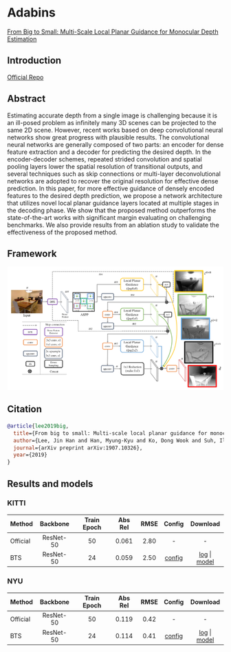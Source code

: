 # Adabins

[From Big to Small: Multi-Scale Local Planar Guidance for Monocular Depth Estimation](https://arxiv.org/abs/1907.10326)

## Introduction

<a href="https://github.com/cleinc/bts">Official Repo</a>

## Abstract

Estimating accurate depth from a single image is challenging because it is an ill-posed problem as infinitely many 3D scenes can be projected to the same 2D scene. However, recent works based on deep convolutional neural networks show great progress with plausible results. The convolutional neural networks are generally composed of two parts: an encoder for dense feature extraction and a decoder for predicting the desired depth. In the encoder-decoder schemes, repeated strided convolution and spatial pooling layers lower the spatial resolution of transitional outputs, and several techniques such as skip connections or multi-layer deconvolutional networks are adopted to recover the original resolution for effective dense prediction. In this paper, for more effective guidance of densely encoded features to the desired depth prediction, we propose a network architecture that utilizes novel local planar guidance layers located at multiple stages in the decoding phase. We show that the proposed method outperforms the state-of-the-art works with significant margin evaluating on challenging benchmarks. We also provide results from an ablation study to validate the effectiveness of the proposed method.


## Framework
<div align=center><img src="resources/images/bts.png"/></div>

## Citation

```bibtex
@article{lee2019big,
  title={From big to small: Multi-scale local planar guidance for monocular depth estimation},
  author={Lee, Jin Han and Han, Myung-Kyu and Ko, Dong Wook and Suh, Il Hong},
  journal={arXiv preprint arXiv:1907.10326},
  year={2019}
}
```

## Results and models

### KITTI

| Method | Backbone | Train Epoch | Abs Rel | RMSE | Config | Download |
| ------ | :--------: | :----: | :--------------: | :------: | :------: | :--------: |
| Official | ResNet-50 |  50   | 0.061 | 2.80 |  - | -
| BTS      | ResNet-50 |  24   | 0.059 | 2.50 |  [config](https://github.com/zhyever/Monocular-Depth-Estimation-Toolbox/blob/main/configs/bts/bts_r50_kitti_24e.py) | [log](https://github.com/zhyever/Monocular-Depth-Estimation-Toolbox/blob/main/configs/bts/resources/logs/bts_r50_kitti_24e.txt) \| [model](https://drive.google.com/file/d/1epjGHnEBbyxhauX0Ad43SSD71ldFMRpO/view?usp=sharing)


### NYU

| Method | Backbone | Train Epoch | Abs Rel | RMSE | Config | Download |
| ------ | :--------: | :----: | :--------------: | :------: |  :------: | :--------: |
| Official | ResNet-50 |  50   | 0.119 | 0.42 |  - | -
| BTS      | ResNet-50 |  24   | 0.114 | 0.41 |  [config](https://github.com/zhyever/Monocular-Depth-Estimation-Toolbox/blob/main/configs/bts/bts_r50_nyu_24e.py) | [log](https://github.com/zhyever/Monocular-Depth-Estimation-Toolbox/blob/main/configs/bts/resources/logs/bts_r50_nyu_24e.txt) \| [model](https://drive.google.com/file/d/1O8C57nq7Cydy4WGqNhR0Y3rxcUph7jcX/view?usp=sharing)


